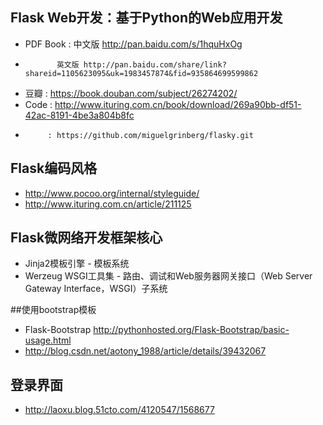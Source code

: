 

## Flask Web开发：基于Python的Web应用开发
* PDF Book : 中文版 http://pan.baidu.com/s/1hquHxOg
*            英文版 http://pan.baidu.com/share/link?shareid=1105623095&uk=1983457874&fid=935864699599862
* 豆瓣     : https://book.douban.com/subject/26274202/
* Code     : http://www.ituring.com.cn/book/download/269a90bb-df51-42ac-8191-4be3a804b8fc
*          : https://github.com/miguelgrinberg/flasky.git


## Flask编码风格
* http://www.pocoo.org/internal/styleguide/
* http://www.ituring.com.cn/article/211125 


## Flask微网络开发框架核心
* Jinja2模板引擎 - 模板系统
* Werzeug WSGI工具集 - 路由、调试和Web服务器网关接口（Web Server Gateway Interface，WSGI）子系统



##使用bootstrap模板
* Flask-Bootstrap http://pythonhosted.org/Flask-Bootstrap/basic-usage.html
* http://blog.csdn.net/aotony_1988/article/details/39432067

## 登录界面
* http://laoxu.blog.51cto.com/4120547/1568677
